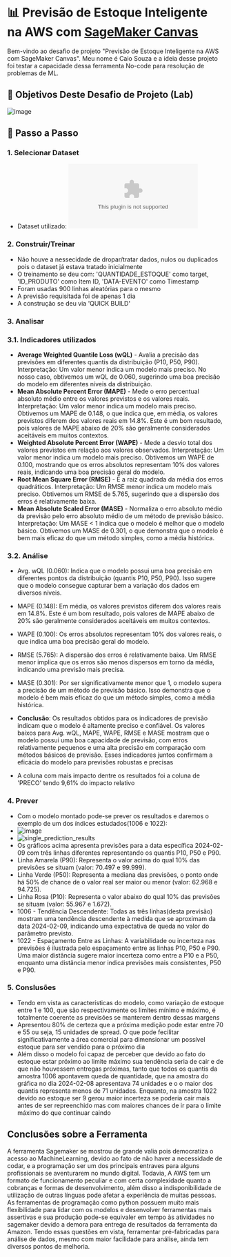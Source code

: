 # 📊 Previsão de Estoque Inteligente na AWS com [SageMaker Canvas](https://aws.amazon.com/pt/sagemaker/canvas/)

Bem-vindo ao desafio de projeto "Previsão de Estoque Inteligente na AWS com SageMaker Canvas". Meu nome é Caio Souza e a ideia desse projeto foi testar a capacidade dessa ferramenta No-code para resolução de problemas de ML.

## 🎯 Objetivos Deste Desafio de Projeto (Lab)

![image](https://github.com/digitalinnovationone/lab-aws-sagemaker-canvas-estoque/assets/730492/72f5c21f-5562-491e-aa42-2885a3184650)

## 🚀 Passo a Passo

### 1. Selecionar Dataset

-   Dataset utilizado: ![dataset-1000-com-preco-promocional-e-renovacao-estoque.csv](https://github.com/Caio-AXS/lab-aws-sagemaker-canvas-estoque/blob/main/datasets/dataset-1000-com-preco-promocional-e-renovacao-estoque.csv)

### 2. Construir/Treinar

-   Não houve a nessecidade de dropar/tratar dados, nulos ou duplicados pois o dataset já estava tratado inicialmente
-   O treinamento se deu com: 'QUANTIDADE_ESTOQUE' como target, 'ID_PRODUTO' como Item ID, 'DATA-EVENTO' como Timestamp
-   Foram usadas 900 linhas aleatórias para o mesmo
-   A previsão requisitada foi de apenas 1 dia
-   A construção se deu via 'QUICK BUILD'

### 3. Analisar

### 3.1. Indicadores utilizados
-   **Average Weighted Quantile Loss (wQL)** - Avalia a precisão das previsões em diferentes quantis da distribuição (P10, P50, P90).
Interpretação: Um valor menor indica um modelo mais preciso. No nosso caso, obtivemos um wQL de 0.060, sugerindo uma boa precisão do modelo em diferentes níveis da distribuição.
-   **Mean Absolute Percent Error (MAPE)** - Mede o erro percentual absoluto médio entre os valores previstos e os valores reais.
Interpretação: Um valor menor indica um modelo mais preciso. Obtivemos um MAPE de 0.148, o que indica que, em média, os valores previstos diferem dos valores reais em 14.8%. Este é um bom resultado, pois valores de MAPE abaixo de 20% são geralmente considerados aceitáveis em muitos contextos.
-   **Weighted Absolute Percent Error (WAPE)** - Mede a desvio total dos valores previstos em relação aos valores observados.
Interpretação: Um valor menor indica um modelo mais preciso. Obtivemos um WAPE de 0.100, mostrando que os erros absolutos representam 10% dos valores reais, indicando uma boa precisão geral do modelo.
-   **Root Mean Square Error (RMSE)** - É a raiz quadrada da média dos erros quadráticos.
Interpretação: Um RMSE menor indica um modelo mais preciso. Obtivemos um RMSE de 5.765, sugerindo que a dispersão dos erros é relativamente baixa.
-   **Mean Absolute Scaled Error (MASE)** - Normaliza o erro absoluto médio da previsão pelo erro absoluto médio de um método de previsão básico.
Interpretação: Um MASE < 1 indica que o modelo é melhor que o modelo básico. Obtivemos um MASE de 0.301, o que demonstra que o modelo é bem mais eficaz do que um método simples, como a média histórica.


### 3.2. Análise

-   Avg. wQL (0.060): Indica que o modelo possui uma boa precisão em diferentes pontos da distribuição (quantis P10, P50, P90). Isso sugere que o modelo consegue capturar bem a variação dos dados em diversos níveis.

-   MAPE (0.148): Em média, os valores previstos diferem dos valores reais em 14.8%. Este é um bom resultado, pois valores de MAPE abaixo de 20% são geralmente considerados aceitáveis em muitos contextos.

-   WAPE (0.100): Os erros absolutos representam 10% dos valores reais, o que indica uma boa precisão geral do modelo.

-   RMSE (5.765): A dispersão dos erros é relativamente baixa. Um RMSE menor implica que os erros são menos dispersos em torno da média, indicando uma previsão mais precisa.

-   MASE (0.301): Por ser significativamente menor que 1, o modelo supera a precisão de um método de previsão básico. Isso demonstra que o modelo é bem mais eficaz do que um método simples, como a média histórica.

-   **Conclusão**: Os resultados obtidos para os indicadores de previsão indicam que o modelo é altamente preciso e confiável. Os valores baixos para Avg. wQL, MAPE, WAPE, RMSE e MASE mostram que o modelo possui uma boa capacidade de previsão, com erros relativamente pequenos e uma alta precisão em comparação com métodos básicos de previsão. Esses indicadores juntos confirmam a eficácia do modelo para previsões robustas e precisas

-   A coluna com mais impacto dentre os resultados foi a coluna de 'PRECO' tendo 9,61% do impacto relativo

### 4. Prever

-   Com o modelo montado pode-se prever os resultados e daremos o exemplo de um dos índices estudados(1006 e 1022):
-   ![image](https://github.com/user-attachments/assets/269e822e-5d29-4168-bc63-9473e6212ca4)
-   ![single_prediction_results](https://github.com/user-attachments/assets/28b6671f-6e6f-44cd-aefa-b22f81458b11)
-   Os gráficos acima apresenta previsões para a data específica 2024-02-09 com três linhas diferentes representando os quantis P10, P50 e P90.
-   Linha Amarela (P90): Representa o valor acima do qual 10% das previsões se situam (valor: 70.497 e 99.999).
-   Linha Verde (P50): Representa a mediana das previsões, o ponto onde há 50% de chance de o valor real ser maior ou menor (valor: 62.968 e 94.725).
-   Linha Rosa (P10): Representa o valor abaixo do qual 10% das previsões se situam (valor: 55.967 e 1.672).
-   1006 - Tendência Descendente: Todas as três linhas(desta previsão) mostram uma tendência descendente à medida que se aproximam da data 2024-02-09, indicando uma expectativa de queda no valor do parâmetro previsto.
-   1022 - Espaçamento Entre as Linhas: A variabilidade ou incerteza nas previsões é ilustrada pelo espaçamento entre as linhas P10, P50 e P90. Uma maior distância sugere maior incerteza como entre a P10 e a P50, enquanto uma distância menor indica previsões mais consistentes, P50 e P90.

### 5. Conslusões

-   Tendo em vista as características do modelo, como variação de estoque entre 1 e 100, que são respectivamente os limites mínimo e máximo, é totalmente coerente as previsões se manterem dentro dessas margens
-   Apresentou 80% de certeza que a próxima medição pode estar entre 70 e 55 ou seja, 15 unidades de spread. O que pode fecilitar significativamente a área comercial para dimensionar um possível estoque para ser vendido para o próximo dia
-   Além disso o modelo foi capaz de perceber que devido ao fato do estoque estar próximo ao limite máximo sua tendência seria de cair e de que não houvessem entregas próximas, tanto que todos os quantis da amostra 1006 apontavem queda de quantidade, que na amostra do gráfica no dia 2024-02-08 apresentava 74 unidades e o o maior dos quantis representa menos de 71 unidades. Enquanto, na amostra 1022 devido ao estoque ser 9 gerou maior incerteza se poderia cair mais antes de ser repreenchido mas com maiores chances de ir para o limite máximo do que continuar caindo

## Conclusões sobre a Ferramenta

A ferramenta Sagemaker se mostrou de grande valia pois democratiza o acesso ao MachineLearning, devido ao fato de não haver a necessidade de codar, e a programação ser um dos principais entraves para alguns profissionais se aventurarem no mundo digital.
Todavia, A AWS tem um formato de funcionamento peculiar e com certa complexidade quanto a cobranças e formas de desenvolvimento, além disso a indisponibilidade de utilização de outras línguas pode afetar a experiência de muitas pessoas. As ferramentas de programação como python possuem muito mais flexibilidade para lidar com os modelos e desenvolver ferramentas mais assertivas e sua produção pode-se equivaler em tempo às atividades no sagemaker devido a demora para entrega de resultados da ferramenta da Amazon.
Tendo essas questões em vista, ferramentar pré-fabricadas para análise de dados, mesmo com maior facilidade para análise, ainda tem diversos pontos de melhoria.

